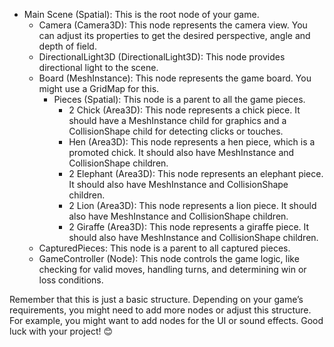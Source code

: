 - Main Scene (Spatial): This is the root node of your game.
	- Camera (Camera3D): This node represents the camera view. You can adjust its properties to get the desired perspective, angle and depth of field.
	- DirectionalLight3D (DirectionalLight3D): This node provides directional light to the scene.
	- Board (MeshInstance): This node represents the game board. You might use a GridMap for this.
		- Pieces (Spatial): This node is a parent to all the game pieces.
			- 2 Chick (Area3D): This node represents a chick piece. It should have a MeshInstance child for graphics and a CollisionShape child for detecting 	clicks or touches.
			- Hen (Area3D): This node represents a hen piece, which is a promoted chick. It should also have MeshInstance and CollisionShape children.
			- 2 Elephant (Area3D): This node represents an elephant piece. It should also have MeshInstance and CollisionShape children.
			- 2 Lion (Area3D): This node represents a lion piece. It should also have MeshInstance and CollisionShape children.
			- 2 Giraffe (Area3D): This node represents a giraffe piece. It should also have MeshInstance and CollisionShape children.
	- CapturedPieces:  This node is a parent to all captured pieces. 	
	- GameController (Node): This node controls the game logic, like checking for valid moves, handling turns, and determining win or loss conditions.

Remember that this is just a basic structure. Depending on your game’s requirements, you might need to add more nodes or adjust this structure. For example, you might want to add nodes for the UI or sound effects. Good luck with your project! 😊